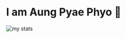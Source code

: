 # I am Aung Pyae Phyo  👋
<img alt="my stats" src="https://github-readme-stats.vercel.app/api?username=aungpyaephyo-dev&show_icons=true">
